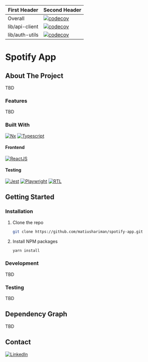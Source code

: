 | First Header  | Second Header |
| ------------- | ------------- |
| Overall  | [![codecov](https://codecov.io/gh/matiushariman/spotify-app/branch/main/graph/badge.svg?token=NIWWLGSVU3)](https://codecov.io/gh/matiushariman/spotify-app)  |
| lib/api-client  | [![codecov](https://codecov.io/gh/matiushariman/spotify-app/branch/main/graph/badge.svg?token=NIWWLGSVU3&flag=api-client)](https://codecov.io/gh/matiushariman/spotify-app)  |
| lib/auth-utils  | [![codecov](https://codecov.io/gh/matiushariman/spotify-app/branch/main/graph/badge.svg?token=NIWWLGSVU3&flag=auth-utils)](https://codecov.io/gh/matiushariman/spotify-app)  |

# Spotify App

<!-- ABOUT THE PROJECT -->
## About The Project

TBD

### Features

TBD

### Built With

[![Nx][nx-shield]][nx-url]
[![Typescript][typescript-shield]][typescript-url]

#### Frontend
[![ReactJS][react-shield]][react-url]

#### Testing
[![Jest][jest-shield]][jest-url]
[![Playwright][playwright-shield]][playwright-url]
[![RTL][rtl-shield]][rtl-url]

<!-- GETTING STARTED -->
## Getting Started

### Installation

1. Clone the repo
   ```sh
   git clone https://github.com/matiushariman/spotify-app.git
   ```
2. Install NPM packages
   ```sh
   yarn install
   ```

### Development

TBD

### Testing

TBD

## Dependency Graph

TBD

<!-- CONTACT -->
## Contact

[![LinkedIn][linkedin-shield]][linkedin-url]

<!-- MARKDOWN LINKS & IMAGES -->
[jest-shield]: https://img.shields.io/badge/-jest-%23C21325?style=for-the-badge&logo=jest&logoColor=white
[jest-url]: https://jestjs.io
[linkedin-shield]: https://img.shields.io/badge/linkedin-%230077B5.svg?style=for-the-badge&logo=linkedin&logoColor=white
[linkedin-url]: https://www.linkedin.com/in/matiushariman/
[nx-shield]: https://img.shields.io/badge/nx-143055?style=for-the-badge&logo=nx&logoColor=white
[nx-url]: https://nx.dev
[playwright-shield]: https://img.shields.io/badge/Playwright-242526?style=for-the-badge&logo=playwright&logoColor=2EAD33
[playwright-url]: https://playwright.dev
[react-shield]: https://img.shields.io/badge/react-%2320232a.svg?style=for-the-badge&logo=react&logoColor=%2361DAFB
[react-url]: https://reactjs.org
[rtl-shield]: https://img.shields.io/badge/-TestingLibrary-%23E33332?style=for-the-badge&logo=testing-library&logoColor=white
[rtl-url]: https://testing-library.com/docs/react-testing-library/intro/
[typescript-shield]: https://img.shields.io/badge/typescript-%23007ACC.svg?style=for-the-badge&logo=typescript&logoColor=white
[typescript-url]: https://www.typescriptlang.org

